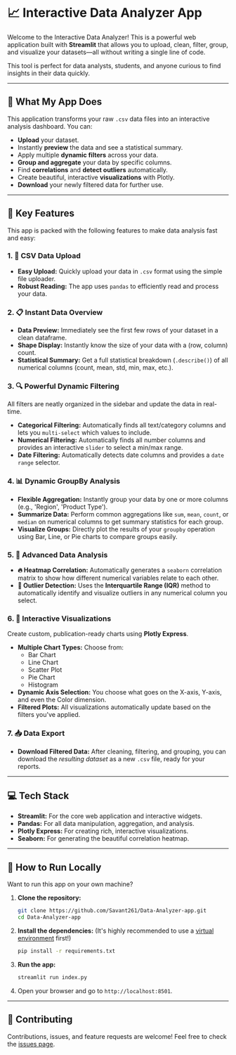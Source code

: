 # 📈 Interactive Data Analyzer App

Welcome to the Interactive Data Analyzer\! This is a powerful web application built with **Streamlit** that allows you to upload, clean, filter, group, and visualize your datasets—all without writing a single line of code.

This tool is perfect for data analysts, students, and anyone curious to find insights in their data quickly.

-----

## 🚀 What My App Does

This application transforms your raw `.csv` data files into an interactive analysis dashboard. You can:

  * **Upload** your dataset.
  * Instantly **preview** the data and see a statistical summary.
  * Apply multiple **dynamic filters** across your data.
  * **Group and aggregate** your data by specific columns.
  * Find **correlations** and **detect outliers** automatically.
  * Create beautiful, interactive **visualizations** with Plotly.
  * **Download** your newly filtered data for further use.

-----

## 🎯 Key Features

This app is packed with the following features to make data analysis fast and easy:

### 1\. 📁 CSV Data Upload

  * **Easy Upload:** Quickly upload your data in `.csv` format using the simple file uploader.
  * **Robust Reading:** The app uses `pandas` to efficiently read and process your data.

### 2\. 📋 Instant Data Overview

  * **Data Preview:** Immediately see the first few rows of your dataset in a clean dataframe.
  * **Shape Display:** Instantly know the size of your data with a (row, column) count.
  * **Statistical Summary:** Get a full statistical breakdown (`.describe()`) of all numerical columns (count, mean, std, min, max, etc.).

### 3\. 🔍 Powerful Dynamic Filtering

All filters are neatly organized in the sidebar and update the data in real-time.

  * **Categorical Filtering:** Automatically finds all text/category columns and lets you `multi-select` which values to include.
  * **Numerical Filtering:** Automatically finds all number columns and provides an interactive `slider` to select a min/max range.
  * **Date Filtering:** Automatically detects date columns and provides a `date range` selector.

### 4\. 📊 Dynamic GroupBy Analysis

  * **Flexible Aggregation:** Instantly group your data by one or more columns (e.g., 'Region', 'Product Type').
  * **Summarize Data:** Perform common aggregations like `sum`, `mean`, `count`, or `median` on numerical columns to get summary statistics for each group.
  * **Visualize Groups:** Directly plot the results of your `groupby` operation using Bar, Line, or Pie charts to compare groups easily.

### 5\. 🧠 Advanced Data Analysis

  * **🔥 Heatmap Correlation:** Automatically generates a `seaborn` correlation matrix to show how different numerical variables relate to each other.
  * **👀 Outlier Detection:** Uses the **Interquartile Range (IQR)** method to automatically identify and visualize outliers in any numerical column you select.

### 6\. 🎨 Interactive Visualizations

Create custom, publication-ready charts using **Plotly Express**.

  * **Multiple Chart Types:** Choose from:
      * Bar Chart
      * Line Chart
      * Scatter Plot
      * Pie Chart
      * Histogram
  * **Dynamic Axis Selection:** You choose what goes on the X-axis, Y-axis, and even the Color dimension.
  * **Filtered Plots:** All visualizations automatically update based on the filters you've applied.

### 7\. 📥 Data Export

  * **Download Filtered Data:** After cleaning, filtering, and grouping, you can download the *resulting dataset* as a new `.csv` file, ready for your reports.

-----

## 💻 Tech Stack

  * **Streamlit:** For the core web application and interactive widgets.
  * **Pandas:** For all data manipulation, aggregation, and analysis.
  * **Plotly Express:** For creating rich, interactive visualizations.
  * **Seaborn:** For generating the beautiful correlation heatmap.

-----

## 🚀 How to Run Locally

Want to run this app on your own machine?

1.  **Clone the repository:**

    ```bash
    git clone https://github.com/Savant261/Data-Analyzer-app.git
    cd Data-Analyzer-app
    ```

2.  **Install the dependencies:**
    (It's highly recommended to use a [virtual environment](https://docs.python.org/3/tutorial/venv.html) first\!)

    ```bash
    pip install -r requirements.txt
    ```

3.  **Run the app:**

    ```bash
    streamlit run index.py
    ```

4.  Open your browser and go to `http://localhost:8501`.

-----

## 🤝 Contributing

Contributions, issues, and feature requests are welcome\! Feel free to check the [issues page](https://www.google.com/search?q=https://github.com/Savant261/Data-Analyzer-app/issues).
